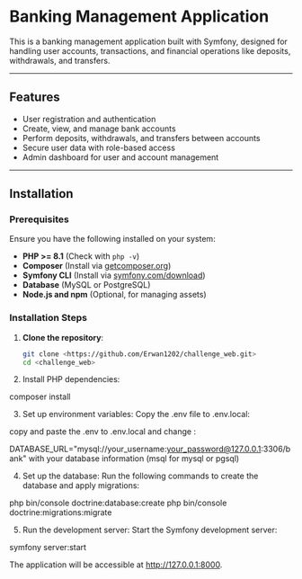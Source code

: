 # Banking Management Application

This is a banking management application built with Symfony, designed for handling user accounts, transactions, and financial operations like deposits, withdrawals, and transfers.

---

## Features

- User registration and authentication
- Create, view, and manage bank accounts
- Perform deposits, withdrawals, and transfers between accounts
- Secure user data with role-based access
- Admin dashboard for user and account management

---

## Installation

### Prerequisites

Ensure you have the following installed on your system:

- **PHP >= 8.1** (Check with `php -v`)
- **Composer** (Install via [getcomposer.org](https://getcomposer.org/))
- **Symfony CLI** (Install via [symfony.com/download](https://symfony.com/download))
- **Database** (MySQL or PostgreSQL)
- **Node.js and npm** (Optional, for managing assets)

### Installation Steps

1. **Clone the repository**:
   ```bash
   git clone <https://github.com/Erwan1202/challenge_web.git>
   cd <challenge_web>


2. Install PHP dependencies:


composer install

3. Set up environment variables: Copy the .env file to .env.local:


copy and paste the .env to .env.local and change :


DATABASE_URL="mysql://your_username:your_password@127.0.0.1:3306/bank" with your database information (msql for mysql or pgsql)


4. Set up the database: Run the following commands to create the database and apply migrations:



php bin/console doctrine:database:create
php bin/console doctrine:migrations:migrate


5. Run the development server: Start the Symfony development server:

symfony server:start

The application will be accessible at http://127.0.0.1:8000.


